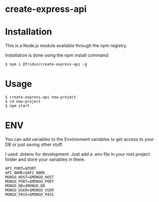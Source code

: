 # create-express-api

# Installation
This is a Node.js module available through the npm registry.

Installation is done using the npm install command:

```bin
$ npm i @fridsn/create-express-api -g
```

# Usage
```bin
$ create-express-api new-project
$ cd new-project
$ npm start
```
# ENV

You can add variables to the Environment variables to get access to your DB
or just saving other stuff.

I used .dotenv for development.
Just add a .env file in your root project folder and store your variables in there.
```
API_PORT=$PORT
API_NAME=$API_NAME
MONGO_HOST=$MONGO_HOST
MONGO_PORT=$MONGO_PORT
MONGO_DB=$MONGO_DB
MONGO_USER=$MONGO_USER
MONGO_PASS=$MONGO_PASS
```

